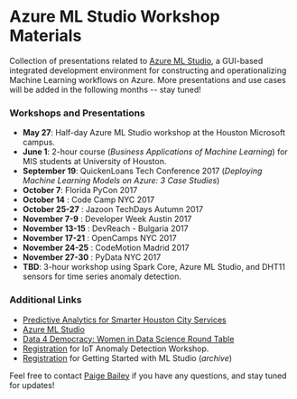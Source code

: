 # Azure ML Studio Workshop Materials
Collection of presentations related to [Azure ML Studio](https://studio.azureml.net/), a GUI-based integrated development environment for constructing and operationalizing Machine Learning workflows on Azure.  More presentations and use cases will be added in the following months -- stay tuned!

### Workshops and Presentations
* **May 27**: Half-day Azure ML Studio workshop at the Houston Microsoft campus.
* **June 1**: 2-hour course (*Business Applications of Machine Learning*) for MIS students at University of Houston.
* **September 19**: QuickenLoans Tech Conference 2017 (*Deploying Machine Learning Models on Azure: 3 Case Studies*)
* **October 7**: Florida PyCon 2017
* **October 14** : Code Camp NYC 2017
* **October 25-27** : Jazoon TechDays Autumn 2017
* **November 7-9** : Developer Week Austin 2017
* **November 13-15** : DevReach - Bulgaria 2017
* **November 17-21** : OpenCamps NYC 2017
* **November 24-25** : CodeMotion Madrid 2017
* **November 27-30** : PyData NYC 2017 
* **TBD**: 3-hour workshop using Spark Core, Azure ML Studio, and DHT11 sensors for time series anomaly detection.

### Additional Links
* [Predictive Analytics for Smarter Houston City Services](https://devpost.com/software/predictive-analytics-for-houston-city-services) 
* [Azure ML Studio](https://studio.azureml.net/)
* [Data 4 Democracy: Women in Data Science Round Table](https://www.youtube.com/watch?v=AXyj9Bg9R88)
* [Registration](https://www.eventbrite.com/e/iot-anomaly-detection-workshop-with-azure-ml-studio-particle-core-free-tickets-35884305925?aff=es2) for IoT Anomaly Detection Workshop.
* [Registration](https://www.eventbrite.com/e/getting-started-with-azure-machine-learning-studio-tickets-34577913470#) for Getting Started with ML Studio (_archive_)

Feel free to contact [Paige Bailey](mailto:dynamicwebpaige@gmail.com) if you have any questions, and stay tuned for updates!
